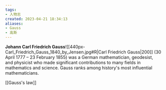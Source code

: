 ```yaml
---
tags:
- 人物志
created: 2023-04-21 18:34:13
aliases: 
- Gauss
- 高斯
---
```


**Johann Carl Friedrich Gauss**![[440px-Carl_Friedrich_Gauss_1840_by_Jensen.jpg#R|Carl Friedrich Gauss|200]] (30 April 1777 – 23 February 1855) was a German mathematician, geodesist, and physicist who made significant contributions to many fields in mathematics and science. Gauss ranks among history's most influential mathematicians.

[[Gauss's law]]



